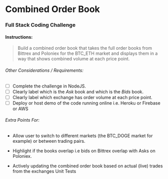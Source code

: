 # Combined Order Book

### Full Stack Coding Challenge

#### Instructions:
> Build a combined order book that takes the full order books from Bittrex and Poloniex for the BTC_ETH market and displays them in a way that shows combined volume at each price point.

###### Other Considerations / Requirements:
- [ ] Complete the challenge in NodeJS.
- [ ] Clearly label which is the *Ask* book and which is the *Bids* book.
- [ ] Clearly label which exchange has order volume at each price point.
- [ ] Deploy or host demo of the code running online i.e. Heroku or Firebase or AWS

###### Extra Points For:
- Allow user to switch to different markets (the BTC_DOGE market for example) or between trading pairs.

- Highlight if the books overlap i.e bids on Bittrex overlap with Asks on Poloniex.

- Actively updating the combined order book based on actual (live) trades from the exchanges Unit Tests
